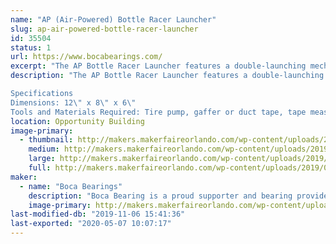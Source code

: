 ```yaml
---
name: "AP (Air-Powered) Bottle Racer Launcher"
slug: ap-air-powered-bottle-racer-launcher
id: 35504
status: 1
url: https://www.bocabearings.com/
excerpt: "The AP Bottle Racer Launcher features a double-launching mechanism"
description: "The AP Bottle Racer Launcher features a double-launching mechanism, where one air pressure source can be attached to race two bottle rocket cars side by side for 30 feet or more, depending on the air pressure used. Below are the specifications.  

Specifications
Dimensions: 12\" x 8\" x 6\"
Tools and Materials Required: Tire pump, gaffer or duct tape, tape measure, scissors, AP Bottle Racers, 2 towels (for deceleration)"
location: Opportunity Building
image-primary:
  - thumbnail: http://makers.makerfaireorlando.com/wp-content/uploads/2019/08/20190801_115451-150x150.jpg
    medium: http://makers.makerfaireorlando.com/wp-content/uploads/2019/08/20190801_115451-243x300.jpg
    large: http://makers.makerfaireorlando.com/wp-content/uploads/2019/08/20190801_115451-830x1024.jpg
    full: http://makers.makerfaireorlando.com/wp-content/uploads/2019/08/20190801_115451.jpg
maker:
  - name: "Boca Bearings"
    description: "Boca Bearing is a proud supporter and bearing provider for makers all over the world. Based in South Florida, Boca Bearings provides all types of bearings for robotics, remote-controlled aircraft, 3D printers, industrial equipment- you name it! If it rotates, it probably has our bearing inside of it! "
    image-primary: http://makers.makerfaireorlando.com/wp-content/uploads/2015/08/BocaBearings-Logo-Tagline-1024x427.jpg
last-modified-db: "2019-11-06 15:41:36"
last-exported: "2020-05-07 10:07:17"
---
```

